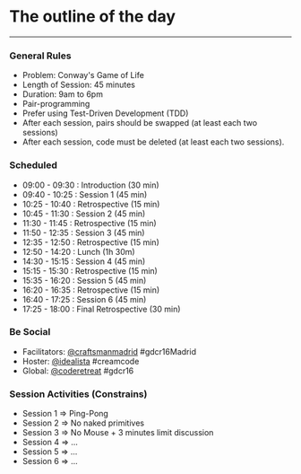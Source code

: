 # The outline of the day
----

### General Rules

- Problem: Conway's Game of Life
- Length of Session: 45 minutes
- Duration: 9am to 6pm
- Pair-programming
- Prefer using Test-Driven Development (TDD)
- After each session, pairs should be swapped (at least each two sessions)
- After each session, code must be deleted (at least each two sessions).

### Scheduled

- 09:00 - 09:30 : Introduction (30 min)
- 09:40 - 10:25 :  Session 1 (45 min)
- 10:25 - 10:40 : Retrospective (15 min)
- 10:45 - 11:30 :  Session 2 (45 min)
- 11:30 - 11:45 : Retrospective (15 min)
- 11:50 - 12:35 :  Session 3 (45 min)
- 12:35 - 12:50 : Retrospective (15 min)
- 12:50 - 14:20 :  Lunch (1h 30m)
- 14:30 - 15:15 :  Session 4 (45 min)
- 15:15 - 15:30 : Retrospective (15 min)
- 15:35 - 16:20 :  Session 5 (45 min)
- 16:20 - 16:35 : Retrospective (15 min)
- 16:40 - 17:25 :  Session 6 (45 min)
- 17:25 - 18:00 : Final Retrospective (30 min)

### Be Social
- Facilitators: [@craftsmanmadrid](https://twitter.com/craftsmanmadrid) #gdcr16Madrid
- Hoster: [@idealista](https://twitter.com/idealista) #creamcode
- Global: [@coderetreat](https://twitter.com/coderetreat) #gdcr16

### Session Activities (Constrains)
- Session 1 => Ping-Pong
- Session 2 => No naked primitives
- Session 3 => No Mouse + 3 minutes limit discussion
- Session 4 => ...
- Session 5 => ...
- Session 6 => ...
